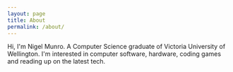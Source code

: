 ```yaml
---
layout: page
title: About
permalink: /about/
---
```



Hi, I'm Nigel Munro. A Computer Science graduate of Victoria University of Wellington. I'm interested in computer software, hardware, coding games and reading up on the latest tech.



